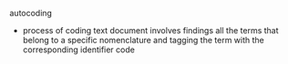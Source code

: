 autocoding
- process of coding text document involves findings all the terms that belong to a specific nomenclature and tagging the term with the corresponding identifier code